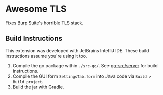 # Awesome TLS
Fixes Burp Suite's horrible TLS stack.

## Build Instructions
This extension was developed with JetBrains IntelliJ IDE. 
These build instructions assume you're using it too.

1. Compile the go package within `./src-go/`. See [go-src/server](./src-go/server) for build instructions.
2. Compile the GUI form `SettingsTab.form` into Java code via `Build > Build project`.
3. Build the jar with Gradle.
